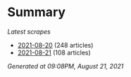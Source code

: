 # Summary
*Latest scrapes*
* [2021-08-20](https://github.com/nuuuwan/news_lk/blob/data/news_lk.2021-08-20.json) (248 articles)
* [2021-08-21](https://github.com/nuuuwan/news_lk/blob/data/news_lk.2021-08-21.json) (108 articles)

*Generated at 09:08PM, August 21, 2021*